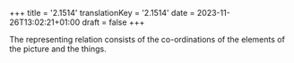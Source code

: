 +++
title = '2.1514'
translationKey = '2.1514'
date = 2023-11-26T13:02:21+01:00
draft = false
+++

The representing relation consists of the co-ordinations of the elements of the picture and the things.
